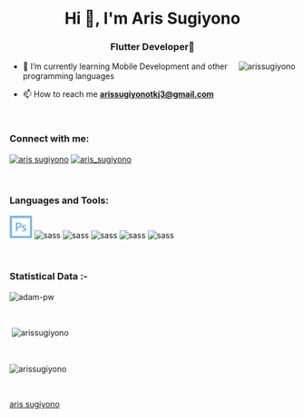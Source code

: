 <h1 align="center">Hi 👋, I'm Aris Sugiyono</h1>
<h3 align="center">Flutter Developer🌟</h3>



<p><img align="right" src="https://github.com/Adam-pw/Adam-pw/blob/main/animation_500_kxa883sd.gif" alt="arissugiyono" /></p>


- 🌱 I’m currently learning Mobile Development and other programming languages

- 📫 How to reach me **arissugiyonotkj3@gmail.com**



<br>

<h3 align="left">Connect with me:</h3>
<p align="left">
  <a href="https://www.linkedin.com/in/aris-sugiyono-553141117/" target="blank"><img align="center"
      src="https://raw.githubusercontent.com/rahuldkjain/github-profile-readme-generator/master/src/images/icons/Social/linked-in-alt.svg"
      alt="aris sugiyono" height="30" width="40" /></a>
  <a href="https://instagram.com/aris_sugiyono" target="blank"><img align="center"
      src="https://raw.githubusercontent.com/rahuldkjain/github-profile-readme-generator/master/src/images/icons/Social/instagram.svg"
      alt="aris_sugiyono" height="30" width="40" /></a>
</p>

<br>

<h3 align="left">Languages and Tools:</h3>
<p align="left"> 
    <img
      src="https://raw.githubusercontent.com/devicons/devicon/master/icons/photoshop/photoshop-line.svg" alt="photoshop"
      width="40" height="40" /> </a> <img
      src="https://w7.pngwing.com/pngs/537/866/png-transparent-flutter-hd-logo.png" alt="sass" width="40"
      height="40" /> </a>
      <img
      src="https://image.spreadshirtmedia.com/image-server/v1/products/T1459A839PA3861PT28D1035215962W10000H10000/views/1,width=550,height=550,appearanceId=839,backgroundColor=F2F2F2/firebase-logo-best-selling-t-shirts-free-hugs-shi-sticker.jpg" alt="sass" width="40"
      height="40" /> </a>
       <img
      src="https://upload.wikimedia.org/wikipedia/commons/c/c6/Dart_logo.png" alt="sass" width="40"
      height="40" /> </a>
       <img
      src="https://cdn.imgbin.com/6/4/25/imgbin-sqlite-database-android-mysql-android-UAw0kAPAnuPftCRT7E5LkEjhD.jpg" alt="sass" width="40"
      height="40" /> </a>
        <img
      src="https://cdn.sanity.io/images/599r6htc/localized/46a76c802176eb17b04e12108de7e7e0f3736dc6-1024x1024.png?w=804&h=804&q=75&fit=max&auto=format" alt="sass" width="40"
      height="40" /> </a>
      </p>

<br>

<h3>Statistical Data :-</h3>
<p><img align="center"
    src="https://github-readme-stats.vercel.app/api/top-langs?username=arissugiyono&show_icons=true&locale=en&bg_color=0d1117&text_color=ffffff&layout=compact"
    alt="adam-pw" 
    bg_color=#808080/></p>

<br>

<p>&nbsp;<img align="center" src="https://github-readme-stats.vercel.app/api?username=arissugiyono&show_icons=true&locale=en&bg_color=0d1117&text_color=ffffff&repo=convoychat"
    alt="arissugiyono" /></p>

<br>

<p><img align="center" src="https://github-readme-streak-stats.herokuapp.com/?user=arissugiyono&theme=dark&background=0d1117&date_format=M%20j%5B%2C%20Y%5D" alt="arissugiyono" /></p>
      
<p align="left"> <a href="https://twitter.com/" target="blank"><img
      src="https://img.shields.io/twitter/follow/?logo=twitter&style=for-the-badge" alt="" /></a> </p>

[aris sugiyono](https://github.com/arissugiyono)
